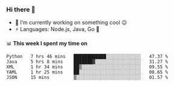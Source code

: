 ### Hi there 👋

<!--
**nodejh/nodejh** is a ✨ _special_ ✨ repository because its `README.md` (this file) appears on your GitHub profile.

Here are some ideas to get you started:

- 🔭 I’m currently working on ...
- 🌱 I’m currently learning ...
- 👯 I’m looking to collaborate on ...
- 🤔 I’m looking for help with ...
- 💬 Ask me about ...
- 📫 How to reach me: ...
- 😄 Pronouns: ...
- ⚡ Fun fact: ...
-->

- 🔭 I’m currently working on something cool :wink:
- ⚡ Languages: Node.js, Java, Go :thought_balloon:

📊 **This week I spent my time on**

<!--START_SECTION:waka-->
```text
Python   7 hrs 46 mins   ████████████░░░░░░░░░░░░░   47.37 % 
Java     5 hrs 8 mins    ███████▓░░░░░░░░░░░░░░░░░   31.27 % 
XML      1 hr 34 mins    ██▒░░░░░░░░░░░░░░░░░░░░░░   09.55 % 
YAML     1 hr 25 mins    ██░░░░░░░░░░░░░░░░░░░░░░░   08.65 % 
JSON     15 mins         ▒░░░░░░░░░░░░░░░░░░░░░░░░   01.57 % 
```
<!--END_SECTION:waka-->


<!--
:traffic_light: **Visitors**

![visitors](https://visitor-badge.glitch.me/badge?page_id=nodejh.nodejh)
-->
